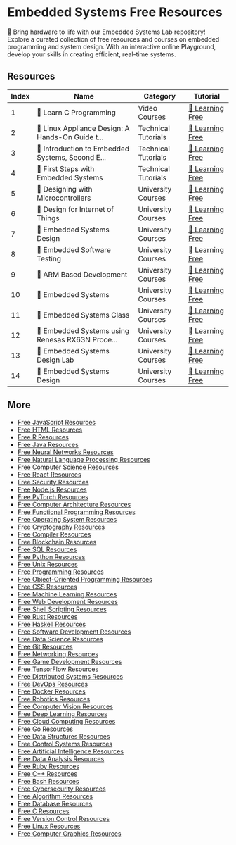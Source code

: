 # Embedded Systems Free Resources

🔌 Bring hardware to life with our Embedded Systems Lab repository! Explore a curated collection of free resources and courses on embedded programming and system design. With an interactive online Playground, develop your skills in creating efficient, real-time systems.

## Resources

|   Index | Name                                            | Category            | Tutorial                                                                                                            |
|---------|-------------------------------------------------|---------------------|---------------------------------------------------------------------------------------------------------------------|
|       1 | 📖 Learn C Programming                           | Video Courses       | [🔗 Learning Free](https://getvm.io/tutorials/learn-c-programming)                                                   |
|       2 | 📖 Linux Appliance Design: A Hands-On Guide t... | Technical Tutorials | [🔗 Learning Free](https://getvm.io/tutorials/linux-appliance-design-a-hands-on-guide-to-building-linux-appliances)  |
|       3 | 📖 Introduction to Embedded Systems, Second E... | Technical Tutorials | [🔗 Learning Free](https://getvm.io/tutorials/introduction-to-embedded-systems-second-edition)                       |
|       4 | 📖 First Steps with Embedded Systems             | Technical Tutorials | [🔗 Learning Free](https://getvm.io/tutorials/first-steps-with-embedded-systems)                                     |
|       5 | 📖 Designing with Microcontrollers               | University Courses  | [🔗 Learning Free](https://getvm.io/tutorials/ece-4760-designing-with-microcontrollers-fall-2016-cornell-university) |
|       6 | 📖 Design for Internet of Things                 | University Courses  | [🔗 Learning Free](https://getvm.io/tutorials/nocdesign-for-internet-of-things-iisc-bangalore)                       |
|       7 | 📖 Embedded Systems Design                       | University Courses  | [🔗 Learning Free](https://getvm.io/tutorials/embedded-systems-design-iit-kharagpur)                                 |
|       8 | 📖 Embedded Software Testing                     | University Courses  | [🔗 Learning Free](https://getvm.io/tutorials/embedded-software-testing-iit-madras)                                  |
|       9 | 📖 ARM Based Development                         | University Courses  | [🔗 Learning Free](https://getvm.io/tutorials/arm-based-development-iit-madras)                                      |
|      10 | 📖 Embedded Systems                              | University Courses  | [🔗 Learning Free](https://getvm.io/tutorials/cs149-introduction-to-embedded-systems-spring-2011-ucberkeley)         |
|      11 | 📖 Embedded Systems Class                        | University Courses  | [🔗 Learning Free](https://getvm.io/tutorials/embedded-systems-class-version-1-2011-uncc)                            |
|      12 | 📖 Embedded Systems using Renesas RX63N Proce... | University Courses  | [🔗 Learning Free](https://getvm.io/tutorials/embedded-systems-using-the-renesas-rx63n-processor-version-3-uncc)     |
|      13 | 📖 Embedded Systems Design Lab                   | University Courses  | [🔗 Learning Free](https://getvm.io/tutorials/ee445l-embedded-systems-design-lab-fall-2015-utexas)                   |
|      14 | 📖 Embedded Systems Design                       | University Courses  | [🔗 Learning Free](https://getvm.io/tutorials/ececs-57806780-embedded-systems-design-spring-14-university-of-utah)   |

## More

- [Free JavaScript Resources](https://github.com/getvmio/free-javascript-resources)
- [Free HTML Resources](https://github.com/getvmio/free-html-resources)
- [Free R Resources](https://github.com/getvmio/free-r-resources)
- [Free Java Resources](https://github.com/getvmio/free-java-resources)
- [Free Neural Networks Resources](https://github.com/getvmio/free-neural-networks-resources)
- [Free Natural Language Processing Resources](https://github.com/getvmio/free-natural-language-processing-resources)
- [Free Computer Science Resources](https://github.com/getvmio/free-computer-science-resources)
- [Free React Resources](https://github.com/getvmio/free-react-resources)
- [Free Security Resources](https://github.com/getvmio/free-security-resources)
- [Free Node.js Resources](https://github.com/getvmio/free-node-js-resources)
- [Free PyTorch Resources](https://github.com/getvmio/free-pytorch-resources)
- [Free Computer Architecture Resources](https://github.com/getvmio/free-computer-architecture-resources)
- [Free Functional Programming Resources](https://github.com/getvmio/free-functional-programming-resources)
- [Free Operating System Resources](https://github.com/getvmio/free-operating-system-resources)
- [Free Cryptography Resources](https://github.com/getvmio/free-cryptography-resources)
- [Free Compiler Resources](https://github.com/getvmio/free-compiler-resources)
- [Free Blockchain Resources](https://github.com/getvmio/free-blockchain-resources)
- [Free SQL Resources](https://github.com/getvmio/free-sql-resources)
- [Free Python Resources](https://github.com/getvmio/free-python-resources)
- [Free Unix Resources](https://github.com/getvmio/free-unix-resources)
- [Free Programming Resources](https://github.com/getvmio/free-programming-resources)
- [Free Object-Oriented Programming Resources](https://github.com/getvmio/free-object-oriented-programming-resources)
- [Free CSS Resources](https://github.com/getvmio/free-css-resources)
- [Free Machine Learning Resources](https://github.com/getvmio/free-machine-learning-resources)
- [Free Web Development Resources](https://github.com/getvmio/free-web-development-resources)
- [Free Shell Scripting Resources](https://github.com/getvmio/free-shell-scripting-resources)
- [Free Rust Resources](https://github.com/getvmio/free-rust-resources)
- [Free Haskell Resources](https://github.com/getvmio/free-haskell-resources)
- [Free Software Development Resources](https://github.com/getvmio/free-software-development-resources)
- [Free Data Science Resources](https://github.com/getvmio/free-data-science-resources)
- [Free Git Resources](https://github.com/getvmio/free-git-resources)
- [Free Networking Resources](https://github.com/getvmio/free-networking-resources)
- [Free Game Development Resources](https://github.com/getvmio/free-game-development-resources)
- [Free TensorFlow Resources](https://github.com/getvmio/free-tensorflow-resources)
- [Free Distributed Systems Resources](https://github.com/getvmio/free-distributed-systems-resources)
- [Free DevOps Resources](https://github.com/getvmio/free-devops-resources)
- [Free Docker Resources](https://github.com/getvmio/free-docker-resources)
- [Free Robotics Resources](https://github.com/getvmio/free-robotics-resources)
- [Free Computer Vision Resources](https://github.com/getvmio/free-computer-vision-resources)
- [Free Deep Learning Resources](https://github.com/getvmio/free-deep-learning-resources)
- [Free Cloud Computing Resources](https://github.com/getvmio/free-cloud-computing-resources)
- [Free Go Resources](https://github.com/getvmio/free-go-resources)
- [Free Data Structures Resources](https://github.com/getvmio/free-data-structures-resources)
- [Free Control Systems Resources](https://github.com/getvmio/free-control-systems-resources)
- [Free Artificial Intelligence Resources](https://github.com/getvmio/free-artificial-intelligence-resources)
- [Free Data Analysis Resources](https://github.com/getvmio/free-data-analysis-resources)
- [Free Ruby Resources](https://github.com/getvmio/free-ruby-resources)
- [Free C++ Resources](https://github.com/getvmio/free-cpp-resources)
- [Free Bash Resources](https://github.com/getvmio/free-bash-resources)
- [Free Cybersecurity Resources](https://github.com/getvmio/free-cybersecurity-resources)
- [Free Algorithm Resources](https://github.com/getvmio/free-algorithm-resources)
- [Free Database Resources](https://github.com/getvmio/free-database-resources)
- [Free C Resources](https://github.com/getvmio/free-c-resources)
- [Free Version Control Resources](https://github.com/getvmio/free-version-control-resources)
- [Free Linux Resources](https://github.com/getvmio/free-linux-resources)
- [Free Computer Graphics Resources](https://github.com/getvmio/free-computer-graphics-resources)
